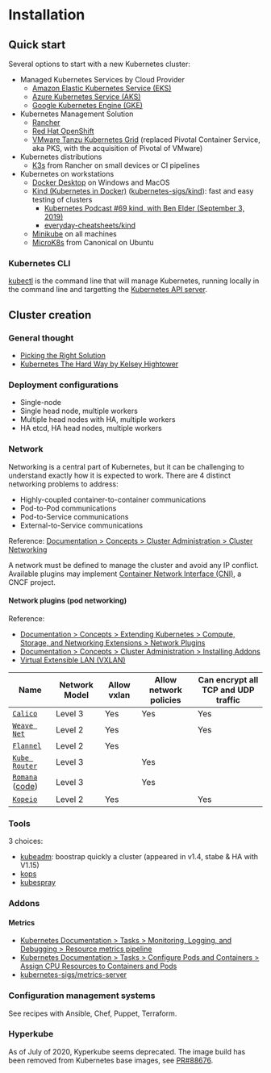 # Installation

## Quick start

Several options to start with a new Kubernetes cluster:

- Managed Kubernetes Services by Cloud Provider
  - [Amazon Elastic Kubernetes Service (EKS)](https://aws.amazon.com/eks/)
  - [Azure Kubernetes Service (AKS)](https://azure.microsoft.com/en-us/products/kubernetes-service/)
  - [Google Kubernetes Engine (GKE)](https://cloud.google.com/kubernetes-engine/)
- Kubernetes Management Solution
  - [Rancher](https://www.rancher.com/)
  - [Red Hat OpenShift](https://www.openshift.com/)
  - [VMware Tanzu Kubernetes Grid](https://tanzu.vmware.com/kubernetes-grid) (replaced Pivotal Container Service, aka PKS, with the acquisition of Pivotal of VMware)
- Kubernetes distributions
  - [K3s](https://k3s.io/) from Rancher on small devices or CI pipelines
- Kubernetes on workstations
  - [Docker Desktop](https://www.docker.com/products/kubernetes)  on Windows and MacOS
  - [Kind (Kubernetes in Docker)](https://kind.sigs.k8s.io/) ([kubernetes-sigs/kind](https://github.com/kubernetes-sigs/kind)): fast and easy testing of clusters
    - [Kubernetes Podcast #69 kind, with Ben Elder (September 3, 2019)](https://kubernetespodcast.com/episode/069-kind/)
    - [everyday-cheatsheets/kind](https://github.com/devpro/everyday-cheatsheets/blob/main/docs/cncf/kind.md)
  - [Minikube](https://github.com/devpro/everyday-cheatsheets/blob/master/docs/minikube.md) on all machines
  - [MicroK8s](https://microk8s.io/docs) from Canonical on Ubuntu

### Kubernetes CLI

[kubectl](https://github.com/devpro/everyday-cheatsheets/blob/master/docs/kubectl.md) is the command line that will manage Kubernetes, running locally in the command line and targetting the [Kubernetes API server](https://kubernetes.io/docs/reference/command-line-tools-reference/kube-apiserver/).

## Cluster creation

### General thought

- [Picking the Right Solution](https://pwittrock.github.io/docs/setup/pick-right-solution/)
- [Kubernetes The Hard Way by Kelsey Hightower](https://github.com/kelseyhightower/kubernetes-the-hard-way)

### Deployment configurations

- Single-node
- Single head node, multiple workers
- Multiple head nodes with HA, multiple workers
- HA etcd, HA head nodes, multiple workers

### Network

Networking is a central part of Kubernetes, but it can be challenging to understand exactly how it is expected to work. There are 4 distinct networking problems to address:

- Highly-coupled container-to-container communications
- Pod-to-Pod communications
- Pod-to-Service communications
- External-to-Service communications

Reference: [Documentation > Concepts > Cluster Administration > Cluster Networking](https://kubernetes.io/docs/concepts/cluster-administration/networking/)

A network must be defined to manage the cluster and avoid any IP conflict. Available plugins may implement [Container Network Interface (CNI)](https://github.com/devpro/kubernetes-certification-2020/blob/master/docs/projects.md#container-network-interface-cni), a CNCF project.

#### Network plugins (pod networking)

Reference:

- [Documentation > Concepts > Extending Kubernetes > Compute, Storage, and Networking Extensions > Network Plugins](https://kubernetes.io/docs/concepts/extend-kubernetes/compute-storage-net/network-plugins/)
- [Documentation > Concepts > Cluster Administration > Installing Addons](https://kubernetes.io/docs/concepts/cluster-administration/addons/)
- [Virtual Extensible LAN (VXLAN)](https://en.wikipedia.org/wiki/Virtual_Extensible_LAN)

Name                                                                      | Network Model | Allow vxlan | Allow network policies | Can encrypt all TCP and UDP traffic
--------------------------------------------------------------------------|---------------|-------------|------------------------|------------------------------------
[`Calico`](https://www.projectcalico.org/)                                | Level 3       | Yes         | Yes                    | Yes
[`Weave Net`](https://www.weave.works/oss/net/)                           | Level 2       | Yes         |                        | Yes
[`Flannel`](https://github.com/coreos/flannel)                            | Level 2       | Yes         |                        |
[`Kube Router`](https://www.kube-router.io/)                              | Level 3       |             | Yes                    |
[`Romana`](https://romana.io/) ([code](https://github.com/romana/romana)) | Level 3       |             | Yes                    |
[`Kopeio`](https://github.com/kopeio/networking)                          | Level 2       | Yes         |                        | Yes

### Tools

3 choices:

- [kubeadm](./tools/kubeadm.md): boostrap quickly a cluster (appeared in v1.4, stabe & HA with V1.15)
- [kops](https://kubernetes.io/docs/setup/production-environment/tools/kops/)
- [kubespray](https://kubernetes.io/docs/setup/production-environment/tools/kubespray/)

### Addons

#### Metrics

- [Kubernetes Documentation > Tasks > Monitoring, Logging, and Debugging > Resource metrics pipeline](https://kubernetes.io/docs/tasks/debug-application-cluster/resource-metrics-pipeline/)
- [Kubernetes Documentation > Tasks > Configure Pods and Containers > Assign CPU Resources to Containers and Pods](https://kubernetes.io/docs/tasks/configure-pod-container/assign-cpu-resource/)
- [kubernetes-sigs/metrics-server](https://github.com/kubernetes-sigs/metrics-server)

### Configuration management systems

See recipes with Ansible, Chef, Puppet, Terraform.

### Hyperkube

As of July of 2020, Kyperkube seems deprecated. The image build has been removed from Kubernetes base images, see [PR#88676](https://github.com/kubernetes/kubernetes/pull/88676).
